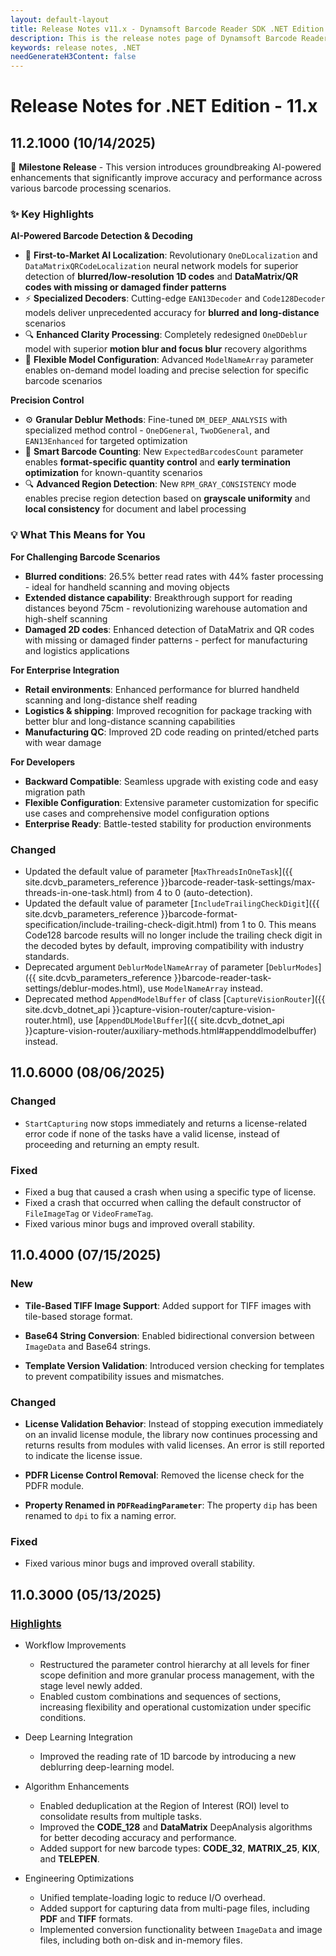 ```yaml
---
layout: default-layout
title: Release Notes v11.x - Dynamsoft Barcode Reader SDK .NET Edition
description: This is the release notes page of Dynamsoft Barcode Reader SDK .NET Edition v11.x.
keywords: release notes, .NET
needGenerateH3Content: false
---
```


# Release Notes for .NET Edition - 11.x

## 11.2.1000 (10/14/2025)

🎉 **Milestone Release** - This version introduces groundbreaking AI-powered enhancements that significantly improve accuracy and performance across various barcode processing scenarios.

### ✨ Key Highlights

**AI-Powered Barcode Detection & Decoding**
- 🧠 **First-to-Market AI Localization**: Revolutionary `OneDLocalization` and `DataMatrixQRCodeLocalization` neural network models for superior detection of **blurred/low-resolution 1D codes** and **DataMatrix/QR codes with missing or damaged finder patterns**
- ⚡ **Specialized Decoders**: Cutting-edge `EAN13Decoder` and `Code128Decoder` models deliver unprecedented accuracy for **blurred and long-distance** scenarios
- 🔍 **Enhanced Clarity Processing**: Completely redesigned `OneDDeblur` model with superior **motion blur and focus blur** recovery algorithms
- 🎯 **Flexible Model Configuration**: Advanced `ModelNameArray` parameter enables on-demand model loading and precise selection for specific barcode scenarios

**Precision Control**
- ⚙️ **Granular Deblur Methods**: Fine-tuned `DM_DEEP_ANALYSIS` with specialized method control - `OneDGeneral`, `TwoDGeneral`, and `EAN13Enhanced` for targeted optimization
- 🎯 **Smart Barcode Counting**: New `ExpectedBarcodesCount` parameter enables **format-specific quantity control** and **early termination optimization** for known-quantity scenarios
- 🔍 **Advanced Region Detection**: New `RPM_GRAY_CONSISTENCY` mode enables precise region detection based on **grayscale uniformity** and **local consistency** for document and label processing


### 💡 What This Means for You

**For Challenging Barcode Scenarios**
- **Blurred conditions**: 26.5% better read rates with 44% faster processing - ideal for handheld scanning and moving objects
- **Extended distance capability**: Breakthrough support for reading distances beyond 75cm - revolutionizing warehouse automation and high-shelf scanning
- **Damaged 2D codes**: Enhanced detection of DataMatrix and QR codes with missing or damaged finder patterns - perfect for manufacturing and logistics applications

**For Enterprise Integration**
- **Retail environments**: Enhanced performance for blurred handheld scanning and long-distance shelf reading
- **Logistics & shipping**: Improved recognition for package tracking with better blur and long-distance scanning capabilities
- **Manufacturing QC**: Improved 2D code reading on printed/etched parts with wear damage

**For Developers**
- **Backward Compatible**: Seamless upgrade with existing code and easy migration path
- **Flexible Configuration**: Extensive parameter customization for specific use cases and comprehensive model configuration options
- **Enterprise Ready**: Battle-tested stability for production environments

### Changed

- Updated the default value of parameter [`MaxThreadsInOneTask`]({{ site.dcvb_parameters_reference }}barcode-reader-task-settings/max-threads-in-one-task.html) from 4 to 0 (auto-detection).
- Updated the default value of parameter [`IncludeTrailingCheckDigit`]({{ site.dcvb_parameters_reference }}barcode-format-specification/include-trailing-check-digit.html) from 1 to 0. This means Code128 barcode results will no longer include the trailing check digit in the decoded bytes by default, improving compatibility with industry standards.
- Deprecated argument `DeblurModelNameArray` of parameter [`DeblurModes`]({{ site.dcvb_parameters_reference }}barcode-reader-task-settings/deblur-modes.html), use `ModelNameArray` instead.
- Deprecated method `AppendModelBuffer` of class [`CaptureVisionRouter`]({{ site.dcvb_dotnet_api }}capture-vision-router/capture-vision-router.html), use [`AppendDLModelBuffer`]({{ site.dcvb_dotnet_api }}capture-vision-router/auxiliary-methods.html#appenddlmodelbuffer) instead.

## 11.0.6000 (08/06/2025)

### Changed

- `StartCapturing` now stops immediately and returns a license-related error code if none of the tasks have a valid license, instead of proceeding and returning an empty result.

### Fixed

- Fixed a bug that caused a crash when using a specific type of license.
- Fixed a crash that occurred when calling the default constructor of `FileImageTag` or `VideoFrameTag`.
- Fixed various minor bugs and improved overall stability.

## 11.0.4000 (07/15/2025)

### New

- **Tile-Based TIFF Image Support**: Added support for TIFF images with tile-based storage format.

- **Base64 String Conversion**: Enabled bidirectional conversion between `ImageData` and Base64 strings.

- **Template Version Validation**: Introduced version checking for templates to prevent compatibility issues and mismatches.

### Changed

- **License Validation Behavior**: Instead of stopping execution immediately on an invalid license module, the library now continues processing and returns results from modules with valid licenses. An error is still reported to indicate the license issue.

- **PDFR License Control Removal**: Removed the license check for the PDFR module.

- **Property Renamed in `PDFReadingParameter`**: The property `dip` has been renamed to `dpi` to fix a naming error.

### Fixed

- Fixed various minor bugs and improved overall stability.

## 11.0.3000 (05/13/2025)

### [Highlights](https://www.dynamsoft.com/release-highlights/?product=dbr11.0)

- Workflow Improvements
  - Restructured the parameter control hierarchy at all levels for finer scope definition and more granular process management, with the stage level newly added.
  - Enabled custom combinations and sequences of sections, increasing flexibility and operational customization under specific conditions.

- Deep Learning Integration
  - Improved the reading rate of 1D barcode by introducing a new deblurring deep-learning model.

- Algorithm Enhancements
  - Enabled deduplication at the Region of Interest (ROI) level to consolidate results from multiple tasks.
  - Improved the **CODE_128** and **DataMatrix** DeepAnalysis algorithms for better decoding accuracy and performance.
  - Added support for new barcode types: **CODE_32**, **MATRIX_25**, **KIX**, and **TELEPEN**.

- Engineering Optimizations
  - Unified template-loading logic to reduce I/O overhead.
  - Added support for capturing data from multi-page files, including **PDF** and **TIFF** formats.
  - Implemented conversion functionality between `ImageData` and image files, including both on-disk and in-memory files.
